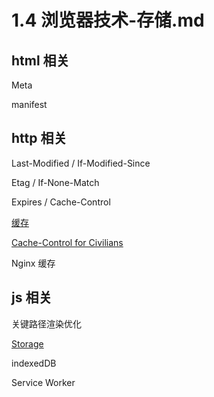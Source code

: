 # 1.4 浏览器技术-存储.md

## html 相关

Meta

manifest

## http 相关

Last-Modified / If-Modified-Since

Etag / If-None-Match

Expires / Cache-Control

[缓存](https://segmentfault.com/a/1190000018263418#articleHeader37)

[Cache-Control for Civilians](https://csswizardry.com/2019/03/cache-control-for-civilians/)

Nginx 缓存

## js 相关

关键路径渲染优化

[Storage](https://developer.mozilla.org/zh-CN/docs/Web/API/Window/localStorage)

indexedDB

Service Worker
